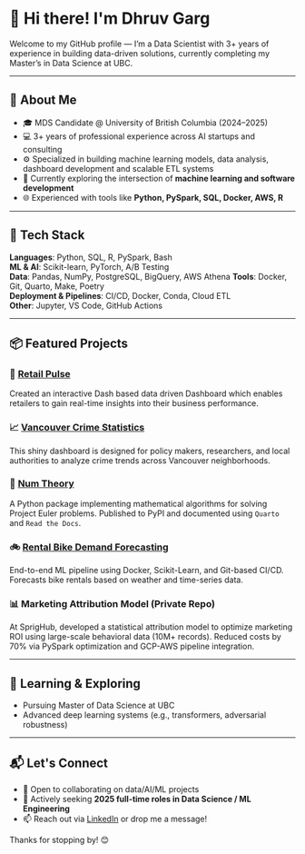 # 👋 Hi there! I'm Dhruv Garg

Welcome to my GitHub profile — I’m a Data Scientist with 3+ years of experience in building data-driven solutions, currently completing my Master’s in Data Science at UBC.

---

## 🧠 About Me

- 🎓 MDS Candidate @ University of British Columbia (2024–2025)
- 💻 3+ years of professional experience across AI startups and consulting
- ⚙️ Specialized in building machine learning models, data analysis, dashboard development and scalable ETL systems
- 🔐 Currently exploring the intersection of **machine learning and software development**
- 🌐 Experienced with tools like **Python, PySpark, SQL, Docker, AWS, R**

---

## 🧰 Tech Stack

**Languages**: Python, SQL, R, PySpark, Bash  
**ML & AI**: Scikit-learn, PyTorch, A/B Testing  
**Data**: Pandas, NumPy, PostgreSQL, BigQuery, AWS Athena 
**Tools**: Docker, Git, Quarto, Make, Poetry  
**Deployment & Pipelines**: CI/CD, Docker, Conda, Cloud ETL  
**Other**: Jupyter, VS Code, GitHub Actions

---

## 📦 Featured Projects


### 🏬 [Retail Pulse](https://github.com/UBC-MDS/DSCI-532_2025_15_RetailPulse)
Created an interactive Dash based data driven Dashboard which enables retailers to gain real-time insights into their business performance.

### 📈 [Vancouver Crime Statistics](https://github.com/vrudhgarg/vancouver_crime_statistics)
This shiny dashboard is designed for policy makers, researchers, and local authorities to analyze crime trends across Vancouver neighborhoods.

### 🔢 [Num Theory](https://github.com/UBC-MDS/num_theory)
A Python package implementing mathematical algorithms for solving Project Euler problems. Published to PyPI and documented using `Quarto` and `Read the Docs`.

### 🚲 [Rental Bike Demand Forecasting](https://github.com/UBC-MDS/DSCI522-2425-28-rental-bike-prediction)
End-to-end ML pipeline using Docker, Scikit-Learn, and Git-based CI/CD. Forecasts bike rentals based on weather and time-series data.



### 📊 Marketing Attribution Model (Private Repo)
At SprigHub, developed a statistical attribution model to optimize marketing ROI using large-scale behavioral data (10M+ records). Reduced costs by 70% via PySpark optimization and GCP-AWS pipeline integration.

---

## 🧠 Learning & Exploring
- Pursuing Master of Data Science at UBC
- Advanced deep learning systems (e.g., transformers, adversarial robustness)

---

## 📬 Let's Connect

- 💼 Open to collaborating on data/AI/ML projects
- 📢 Actively seeking **2025 full-time roles in Data Science / ML Engineering**
- 📫 Reach out via [LinkedIn](https://www.linkedin.com/in/data-scientist-dhruv-garg/) or drop me a message!

Thanks for stopping by! 😊


